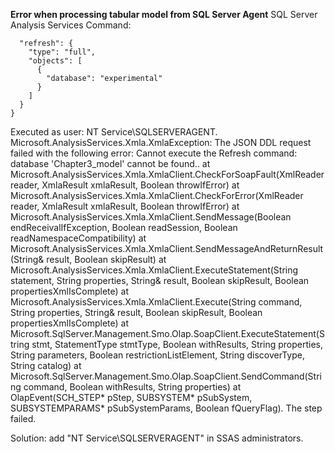 **Error when processing tabular model from SQL Server Agent**
SQL Server Analysis Services Command:
```{
  "refresh": {
    "type": "full",
    "objects": [
      {
        "database": "experimental"
      }
    ]
  }
}
```
Executed as user: NT Service\SQLSERVERAGENT. Microsoft.AnalysisServices.Xmla.XmlaException: The JSON DDL request failed with the following error: Cannot execute the Refresh command: database 'Chapter3_model' cannot be found..   at Microsoft.AnalysisServices.Xmla.XmlaClient.CheckForSoapFault(XmlReader reader, XmlaResult xmlaResult, Boolean throwIfError)   at Microsoft.AnalysisServices.Xmla.XmlaClient.CheckForError(XmlReader reader, XmlaResult xmlaResult, Boolean throwIfError)   at Microsoft.AnalysisServices.Xmla.XmlaClient.SendMessage(Boolean endReceivalIfException, Boolean readSession, Boolean readNamespaceCompatibility)   at Microsoft.AnalysisServices.Xmla.XmlaClient.SendMessageAndReturnResult(String& result, Boolean skipResult)   at Microsoft.AnalysisServices.Xmla.XmlaClient.ExecuteStatement(String statement, String properties, String& result, Boolean skipResult, Boolean propertiesXmlIsComplete)   at Microsoft.AnalysisServices.Xmla.XmlaClient.Execute(String command, String properties, String& result, Boolean skipResult, Boolean propertiesXmlIsComplete)   at Microsoft.SqlServer.Management.Smo.Olap.SoapClient.ExecuteStatement(String stmt, StatementType stmtType, Boolean withResults, String properties, String parameters, Boolean restrictionListElement, String discoverType, String catalog)   at Microsoft.SqlServer.Management.Smo.Olap.SoapClient.SendCommand(String command, Boolean withResults, String properties)   at OlapEvent(SCH_STEP* pStep, SUBSYSTEM* pSubSystem, SUBSYSTEMPARAMS* pSubSystemParams, Boolean fQueryFlag).  The step failed.

Solution: add "NT Service\SQLSERVERAGENT" in SSAS administrators.
